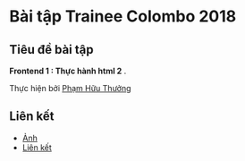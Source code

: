 # Bài tập Trainee Colombo 2018

## Tiêu đề bài tập

 **Frontend 1 : Thực hành html 2** .


Thực hiện bởi [Phạm Hữu Thưởng](https://github.com/pkvip9999)

## Liên kết

- [Ảnh](https://ducvunguyen.github.io/frontend2/app/img.html?_ijt=h3hmc1dtejrumj4uc9odts7msr)
- [Liên kết](https://ducvunguyen.github.io/frontend2/app/index.html?_ijt=jjivg23jbucgqruh3q83niood1)
